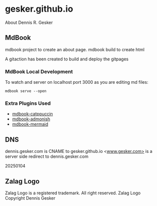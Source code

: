# gesker.github.io

About Dennis R. Gesker

## MdBook

mdbook project to create an about page.
mdbook build to create html

A gitaction has been created to build and deploy the gitpages

### MdBook Local Development

To watch and server on localhost port 3000 as you are editing md files:

```
mdbook serve --open
```

### Extra Plugins Used

- [mdbook-catppuccin](https://github.com/catppuccin/mdBook)
- [mdbook-admonish](https://github.com/tommilligan/mdbook-admonish)
- [mdbook-mermaid](https://github.com/badboy/mdbook-mermaid)


## DNS

dennis.gesker.com is CNAME to gesker.github.io
<www.gesker.com> is a server side redirect to dennis.gesker.com



20250104

## Zalag Logo

Zalag Logo is a registered trademark. All right reserved.
Zalag Logo Copyright Dennis Gesker
